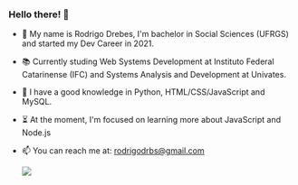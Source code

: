   ###        Hello there! 👋

- 🌱 My name is Rodrigo Drebes, I'm bachelor in Social Sciences (UFRGS) and started my Dev Career in 2021. 

- 📚 Currently studing Web Systems Development at Instituto Federal Catarinense (IFC) and Systems Analysis and Development at Univates.

- 📜 I have a good knowledge in Python, HTML/CSS/JavaScript and MySQL.

- ⏳ At the moment, I'm focused on learning more about JavaScript and Node.js

- 📫 You can reach me at: rodrigodrbs@gmail.com


   <a href="https://www.linkedin.com/in/rodrigodrebes/"><img src="https://img.shields.io/badge/LinkedIn-0077B5?style=for-the-badge&logo=linkedin&logoColor=white" target="_blank"></a>

